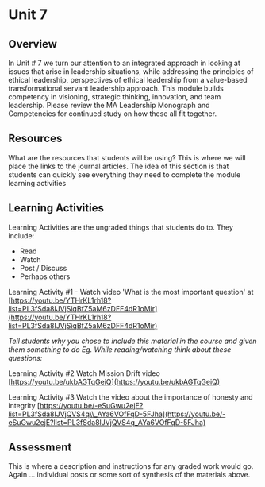 # Unit 7

## Overview

In Unit \# 7 we turn our attention to an integrated approach in looking at issues that arise in leadership situations, while addressing the principles of ethical leadership, perspectives of ethical leadership from a value-based transformational servant leadership approach. This module builds competency in visioning, strategic thinking, innovation, and team leadership. Please review the MA Leadership Monograph and Competencies for continued study on how these all fit together.

## Resources

What are the resources that students will be using? This is where we will place the links to the journal articles. The idea of this section is that students can quickly see everything they need to complete the module learning activities

## Learning Activities

Learning Activities are the ungraded things that students do to. They include:

* Read
* Watch 
* Post / Discuss
* Perhaps others

Learning Activity \#1 - Watch video 'What is the most important question' at [https://youtu.be/YTHrKL1rh18?list=PL3fSda8lJVjSiqBfZ5aM6zDFF4dR1oMir](https://youtu.be/YTHrKL1rh18?list=PL3fSda8lJVjSiqBfZ5aM6zDFF4dR1oMir)

_Tell students why you chose to include this material in the course and given them something to do Eg. While reading/watching think about these questions:_

Learning Activity \#2 Watch Mission Drift video [https://youtu.be/ukbAGTqGeiQ](https://youtu.be/ukbAGTqGeiQ)

Learning Activity \#3 Watch the video about the importance of honesty and integrity [https://youtu.be/-eSuGwu2ejE?list=PL3fSda8lJVjQVS4q\\_AYa6VOfFqD-5FJha](https://youtu.be/-eSuGwu2ejE?list=PL3fSda8lJVjQVS4q_AYa6VOfFqD-5FJha)

## Assessment

This is where a description and instructions for any graded work would go. Again ... individual posts or some sort of synthesis of the materials above.

